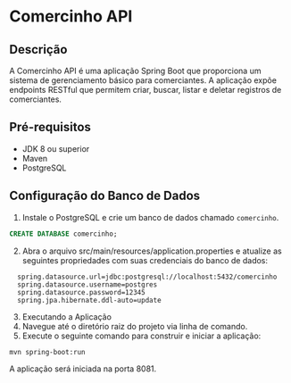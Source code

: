 # Comercinho API

## Descrição
A Comercinho API é uma aplicação Spring Boot que proporciona um sistema de gerenciamento básico para comerciantes. A aplicação expõe endpoints RESTful que permitem criar, buscar, listar e deletar registros de comerciantes.

## Pré-requisitos
- JDK 8 ou superior
- Maven
- PostgreSQL

## Configuração do Banco de Dados
1. Instale o PostgreSQL e crie um banco de dados chamado `comercinho`.
```sql
CREATE DATABASE comercinho;
```

2. Abra o arquivo src/main/resources/application.properties e atualize as seguintes propriedades com suas credenciais do banco de dados:
```batch
  spring.datasource.url=jdbc:postgresql://localhost:5432/comercinho
  spring.datasource.username=postgres
  spring.datasource.password=12345
  spring.jpa.hibernate.ddl-auto=update
  ```
3. Executando a Aplicação
  1. Navegue até o diretório raiz do projeto via linha de comando.
  2. Execute o seguinte comando para construir e iniciar a aplicação:
```BATCH
mvn spring-boot:run
```
A aplicação será iniciada na porta 8081.
